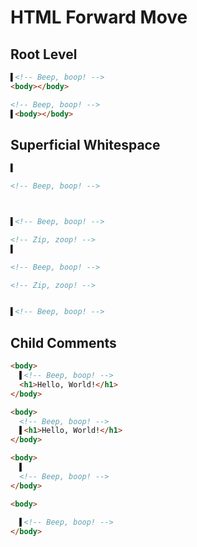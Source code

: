 # HTML Forward Move
## Root Level
```html
▌<!-- Beep, boop! -->
<body></body>
```
```html
<!-- Beep, boop! -->
▌<body></body>
```

## Superficial Whitespace
```html
▌

<!-- Beep, boop! -->
```
```html


▌<!-- Beep, boop! -->
```

```html
<!-- Zip, zoop! -->
▌

<!-- Beep, boop! -->
```
```html
<!-- Zip, zoop! -->


▌<!-- Beep, boop! -->
```

## Child Comments
```html
<body>
  ▌<!-- Beep, boop! -->
  <h1>Hello, World!</h1>
</body>
```
```html
<body>
  <!-- Beep, boop! -->
  ▌<h1>Hello, World!</h1>
</body>
```

```html
<body>
  ▌
  <!-- Beep, boop! -->
</body>
```
```html
<body>
  
  ▌<!-- Beep, boop! -->
</body>
```
